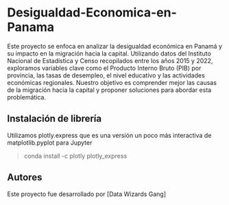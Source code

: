 # Desigualdad-Economica-en-Panama
Este proyecto se enfoca en analizar la desigualdad económica en Panamá y su impacto en la migración hacia la capital. Utilizando datos del Instituto Nacional de Estadística y Censo recopilados entre los años 2015 y 2022, exploramos variables clave como el Producto Interno Bruto (PIB) por provincia, las tasas de desempleo, el nivel educativo y las actividades económicas regionales. Nuestro objetivo es comprender mejor las causas de la migración hacia la capital y proponer soluciones para abordar esta problemática.

## Instalación de librería
Utilizamos plotly.express que es una versión un poco más interactiva de matplotlib.pyplot para Jupyter

> conda install -c plotly plotly_express

## Autores
Este proyecto fue desarrollado por [Data Wizards Gang]
